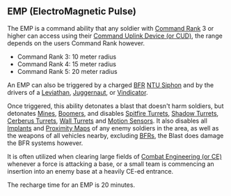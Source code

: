 ## EMP (ElectroMagnetic Pulse)

The EMP is a command ability that any soldier with [Command
Rank](../terminology/Command_Rank.md) 3 or higher can access using their
[Command Uplink Device (or CUD)](../weapons/Command_Uplink_Device.md), the
range depends on the users Command Rank however.

- Command Rank 3: 10 meter radius
- Command Rank 4: 15 meter radius
- Command Rank 5: 20 meter radius

An EMP can also be triggered by a charged [BFR](../vehicles/BattleFrame_Robotics.md) [NTU
Siphon](../weapons/NTU_Siphon.md) and by the drivers of a
[Leviathan](../vehicles/Leviathan.md), [Juggernaut](../vehicles/Juggernaut.md),
or [Vindicator](../vehicles/Vindicator.md).

Once triggered, this ability detonates a blast that doesn't harm
soldiers, but detonates [Mines](#High_Explosive_Mine),
[Boomers](<#Remote-Detonated_Charge_(Boomer)>), and disables
[Spitfire Turrets](../weapons/Adaptive_Construction_Engine.md#Spitfire_Turret), [Shadow
Turrets](../weapons/Shadow_Turret.md), [Cerberus
Turrets](../weapons/Cerberus_Turret.md), [Wall
Turrets](../items/Phalanx.md) and [Motion
Sensors](../weapons/Adaptive_Construction_Engine.md#Motion_Sensor_Alarm). It also disables all
[Implants](../implants/Implants.md) and [Proximity
Maps](../terminology/Proximity_Map.md) of any enemy soldiers in the area, as
well as the weapons of all vehicles nearby, excluding
[BFRs](../vehicles/BattleFrame_Robotics.md), the Blast does damage the BFR systems however.

It is often utilized when clearing large fields of [Combat Engineering
(or CE)](../certifications/Combat_Engineering.md) whenever a force is attacking a
base, or a small team is commencing an insertion into an enemy base at a
heavily CE-ed entrance.

The recharge time for an EMP is 20 minutes.

<!--[Category:Commands](Category:Commands.md)-->
